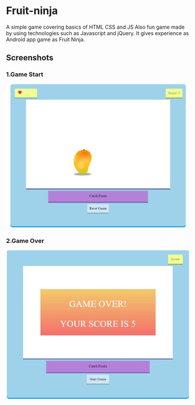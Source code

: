 # Fruit-ninja
A simple game covering basics of HTML CSS and JS
Also fun game made by using technologies such as Javascript and jQuery.
It gives experience as Android app game as Fruit Ninja.
## Screenshots
### 1.Game Start
![Screenshot](https://github.com/juhimulchandani/Fruit-ninja/blob/master/game1.JPG)
### 2.Game Over 
![Screenshot](https://github.com/juhimulchandani/Fruit-ninja/blob/master/game2.JPG)
